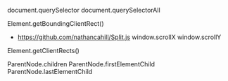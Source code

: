 document.querySelector
document.querySelectorAll

Element.getBoundingClientRect()
  - https://github.com/nathancahill/Split.js
window.scrollX
window.scrollY

Element.getClientRects()

ParentNode.children
ParentNode.firstElementChild
ParentNode.lastElementChild
